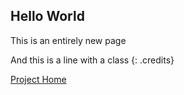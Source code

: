 ## Hello World

This is an entirely new page

And this is a line with a class
{: .credits}

<a href="https://umd-project.org">Project Home</a>

